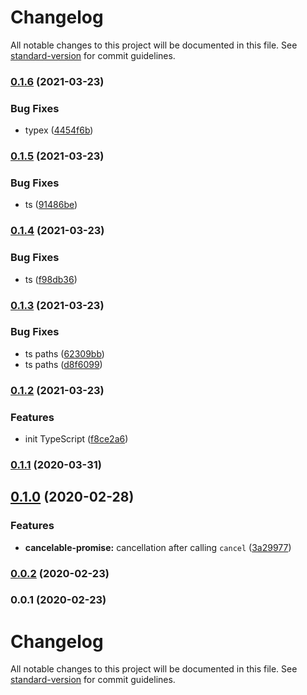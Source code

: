 # Changelog

All notable changes to this project will be documented in this file. See [standard-version](https://github.com/conventional-changelog/standard-version) for commit guidelines.

### [0.1.6](https://github.com/Krivega/cancelable-promise/compare/v0.1.5...v0.1.6) (2021-03-23)

### Bug Fixes

- typex ([4454f6b](https://github.com/Krivega/cancelable-promise/commit/4454f6b998b7391ea605d20f8b00c12f2fea32d3))

### [0.1.5](https://github.com/Krivega/cancelable-promise/compare/v0.1.4...v0.1.5) (2021-03-23)

### Bug Fixes

- ts ([91486be](https://github.com/Krivega/cancelable-promise/commit/91486becd36e14788b2acef0ea2b64a71d341ffc))

### [0.1.4](https://github.com/Krivega/cancelable-promise/compare/v0.1.3...v0.1.4) (2021-03-23)

### Bug Fixes

- ts ([f98db36](https://github.com/Krivega/cancelable-promise/commit/f98db36418c08124c7fc740c2edc56a489872aeb))

### [0.1.3](https://github.com/Krivega/cancelable-promise/compare/v0.1.2...v0.1.3) (2021-03-23)

### Bug Fixes

- ts paths ([62309bb](https://github.com/Krivega/cancelable-promise/commit/62309bb0a0f2eb07a9d105675d3b79ec99bbc6ae))
- ts paths ([d8f6099](https://github.com/Krivega/cancelable-promise/commit/d8f6099677e3a90bc5ebc947f799ddbf88cd25f8))

### [0.1.2](https://github.com/Krivega/cancelable-promise/compare/v0.1.1...v0.1.2) (2021-03-23)

### Features

- init TypeScript ([f8ce2a6](https://github.com/Krivega/cancelable-promise/commit/f8ce2a6e302826a0dfe6df56b90176c95b80265c))

### [0.1.1](https://github.com/Krivega/cancelable-promise/compare/v0.1.0...v0.1.1) (2020-03-31)

## [0.1.0](https://github.com/Krivega/cancelable-promise/compare/v0.0.2...v0.1.0) (2020-02-28)

### Features

- **cancelable-promise:** cancellation after calling `cancel` ([3a29977](https://github.com/Krivega/cancelable-promise/commit/3a29977b7a27a243e505ff73c12d7eb2cc1a4377))

### [0.0.2](https://github.com/Krivega/cancelable-promise/compare/v0.0.1...v0.0.2) (2020-02-23)

### 0.0.1 (2020-02-23)

# Changelog

All notable changes to this project will be documented in this file. See [standard-version](https://github.com/conventional-changelog/standard-version) for commit guidelines.
